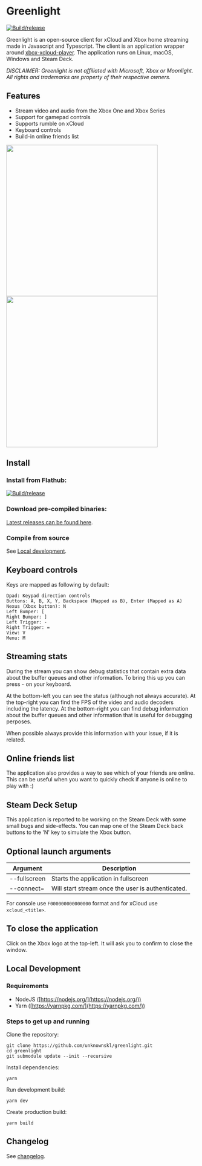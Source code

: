 # Greenlight

[![Build/release](https://github.com/unknownskl/greenlight/actions/workflows/build.yml/badge.svg)](https://github.com/unknownskl/greenlight/actions/workflows/build.yml)

Greenlight is an open-source client for xCloud and Xbox home streaming made in Javascript and Typescript. The client is an application wrapper around [xbox-xcloud-player](https://github.com/unknownskl/xbox-xcloud-player).
The application runs on Linux, macOS, Windows and Steam Deck.

_DISCLAIMER: Greenlight is not affiliated with Microsoft, Xbox or Moonlight. All rights and trademarks are property of their respective owners._

## Features

- Stream video and audio from the Xbox One and Xbox Series
- Support for gamepad controls
- Supports rumble on xCloud
- Keyboard controls
- Build-in online friends list

<img src="images/main.png" width="400" /> <img src="images/stream.png" width="400" />

## Install

### Install from Flathub:
[![Build/release](https://flathub.org/assets/badges/flathub-badge-en.svg)](https://flathub.org/apps/details/io.github.unknownskl.greenlight)

### Download pre-compiled binaries:
[Latest releases can be found here](https://github.com/unknownskl/greenlight/releases).

### Compile from source

See [Local development](?tab=readme-ov-file#local-development).

## Keyboard controls

Keys are mapped as following by default:

    Dpad: Keypad direction controls
    Buttons: A, B, X, Y, Backspace (Mapped as B), Enter (Mapped as A)
    Nexus (Xbox button): N
    Left Bumper: [
    Right Bumper: ]
    Left Trigger: -
    Right Trigger: =
    View: V
    Menu: M

## Streaming stats

During the stream you can show debug statistics that contain extra data about the buffer queues and other information. To bring this up you can press `~` on your keyboard.

At the bottom-left you can see the status (although not always accurate). At the top-right you can find the FPS of the video and audio decoders including the latency. At the bottom-right you can find debug information about the buffer queues and other information that is useful for debugging perposes.

When possible always provide this information with your issue, if it is related.

## Online friends list

The application also provides a way to see which of your friends are online. This can be useful when you want to quickly check if anyone is online to play with :)

## Steam Deck Setup

This application is reported to be working on the Steam Deck with some small bugs and side-effects. You can map one of the Steam Deck back buttons to the 'N' key to simulate the Xbox button.

## Optional launch arguments

| Argument | Description |
|----------|--------------|
| --fullscreen | Starts the application in fullscreen |
| --connect=<value> | Will start stream once the user is authenticated. |

For console use `F000000000000000` format and for xCloud use `xcloud_<title>`.

## To close the application

Click on the Xbox logo at the top-left. It will ask you to confirm to close the window.

## Local Development

### Requirements

- NodeJS ([https://nodejs.org/](https://nodejs.org/))
- Yarn ([https://yarnpkg.com/](https://yarnpkg.com/))

### Steps to get up and running

Clone the repository:

    git clone https://github.com/unknownskl/greenlight.git
    cd greenlight
    git submodule update --init --recursive

Install dependencies:

    yarn

Run development build:

    yarn dev

Create production build:

    yarn build

## Changelog

See [changelog](CHANGELOG.md).